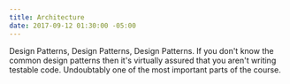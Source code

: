 ```yaml
---
title: Architecture
date: 2017-09-12 01:30:00 -05:00
---
```


Design Patterns, Design Patterns, Design Patterns. If you don't know the common design patterns then it's virtually assured that you aren't writing testable code. Undoubtably one of the most important parts of the course.